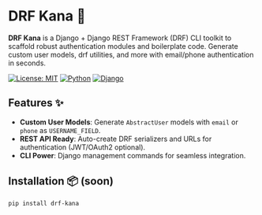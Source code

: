 # DRF Kana 🚀

**DRF Kana** is a Django + Django REST Framework (DRF) CLI toolkit to scaffold robust authentication modules and boilerplate code. Generate custom user models, drf utilities, and more with email/phone authentication in seconds.

[![License: MIT](https://img.shields.io/badge/License-MIT-blue.svg)](https://opensource.org/licenses/MIT)
[![Python](https://img.shields.io/badge/Python-3.12%2B-green)](https://python.org)
[![Django](https://img.shields.io/badge/Django-5.1.7%2B-green)](https://djangoproject.com)

## Features ✨

- **Custom User Models**: Generate `AbstractUser` models with `email` or `phone` as `USERNAME_FIELD`.
- **REST API Ready**: Auto-create DRF serializers and URLs for authentication (JWT/OAuth2 optional).
- **CLI Power**: Django management commands for seamless integration.

## Installation 📦 (soon)

```bash
pip install drf-kana